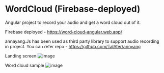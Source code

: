 # WordCloud (Firebase-deployed)

Angular project to record your audio and get a word cloud out of it.

Firebase deployed - https://word-cloud-angular.web.app/

annayang.Js has been used as third party library to support audio recording in project. You can refer repo - https://github.com/TalAter/annyang

Landing screen 
![image](https://user-images.githubusercontent.com/34910004/113406954-0155a900-93ca-11eb-9b70-852f694884f6.png)

Word cloud sample
![image](https://user-images.githubusercontent.com/34910004/113407072-3f52cd00-93ca-11eb-828c-c232f174a5d1.png)
